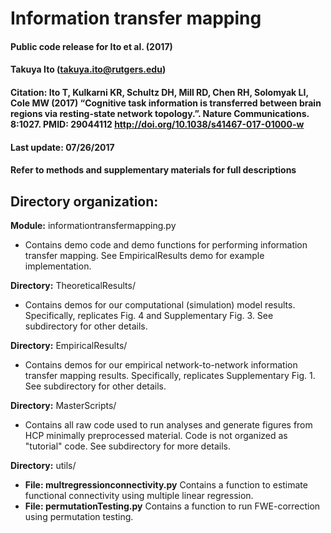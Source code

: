 # Information transfer mapping
#### Public code release for Ito et al. (2017)
#### Takuya Ito (takuya.ito@rutgers.edu)
#### Citation: Ito T, Kulkarni KR, Schultz DH, Mill RD, Chen RH, Solomyak LI, Cole MW (2017) “Cognitive task information is transferred between brain regions via resting-state network topology.”. Nature Communications. 8:1027. PMID: 29044112 http://doi.org/10.1038/s41467-017-01000-w
#### Last update: 07/26/2017
#### Refer to methods and supplementary materials for full descriptions

## Directory organization:
**Module:** informationtransfermapping.py
* Contains demo code and demo functions for performing information transfer mapping. See EmpiricalResults demo for example implementation. 

**Directory:** TheoreticalResults/
* Contains demos for our computational (simulation) model results. Specifically, replicates Fig. 4 and Supplementary Fig. 3. See subdirectory for other details. 

**Directory:** EmpiricalResults/
* Contains demos for our empirical network-to-network information transfer mapping results. Specifically, replicates Supplementary Fig. 1. See subdirectory for other details.

**Directory:** MasterScripts/
* Contains all raw code used to run analyses and generate figures from HCP minimally preprocessed material. Code is not organized as "tutorial" code. See subdirectory for more details.

**Directory:** utils/
* **File: multregressionconnectivity.py** Contains a function to estimate functional connectivity using multiple linear regression.
* **File: permutationTesting.py** Contains a function to run FWE-correction using permutation testing.
